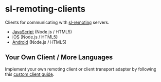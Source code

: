 # sl-remoting-clients

Clients for communicating with [sl-remoting](https://github.com/strongloop/sl-remoting) servers.

 - [JavaScript](js) (Node.js / HTML5)
 - [iOS](js) (Node.js / HTML5)
 - [Android](js) (Node.js / HTML5)
 
## Your Own Client / More Languages

Implement your own remoting client or client transport adapter by following this [custom client guide](custom-client.md).


 